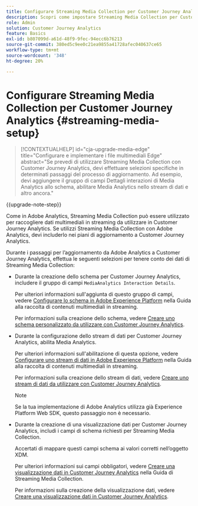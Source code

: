 ```yaml
---
title: Configurare Streaming Media Collection per Customer Journey Analytics
description: Scopri come impostare Streaming Media Collection per Customer Journey Analytics
role: Admin
solution: Customer Journey Analytics
feature: Basics
exl-id: b807099d-a61d-48f9-9fec-94ecc6b76213
source-git-commit: 380ed5c9ee0c21ea9855a41728afec040637ce65
workflow-type: tm+mt
source-wordcount: '348'
ht-degree: 20%

---
```


# Configurare Streaming Media Collection per Customer Journey Analytics {#streaming-media-setup}

<!-- markdownlint-disable MD034 -->

>[!CONTEXTUALHELP]
>id="cja-upgrade-media-edge"
>title="Configurare e implementare i file multimediali Edge"
>abstract="Se prevedi di utilizzare Streaming Media Collection con Customer Journey Analytics, devi effettuare selezioni specifiche in determinati passaggi del processo di aggiornamento. Ad esempio, devi aggiungere il gruppo di campi Dettagli interazioni di Media Analytics allo schema, abilitare Media Analytics nello stream di dati e altro ancora."

<!-- markdownlint-enable MD034 -->

{{upgrade-note-step}}

Come in Adobe Analytics, Streaming Media Collection può essere utilizzato per raccogliere dati multimediali in streaming da utilizzare in Customer Journey Analytics. Se utilizzi Streaming Media Collection con Adobe Analytics, devi includerlo nei piani di aggiornamento a Customer Journey Analytics.

Durante i passaggi per l’aggiornamento da Adobe Analytics a Customer Journey Analytics, effettua le seguenti selezioni per tenere conto dei dati di Streaming Media Collection:

* Durante la creazione dello schema per Customer Journey Analytics, includere il gruppo di campi `MediaAnalytics Interaction Details`.

  Per ulteriori informazioni sull&#39;aggiunta di questo gruppo di campi, vedere [Configurare lo schema in Adobe Experience Platform](https://experienceleague.adobe.com/it/docs/media-analytics/using/implementation/edge-recommended/media-edge-sdk/implementation-edge#set-up-the-schema-in-adobe-experience-platform) nella Guida alla raccolta di contenuti multimediali in streaming.

  Per informazioni sulla creazione dello schema, vedere [Creare uno schema personalizzato da utilizzare con Customer Journey Analytics](/help/getting-started/cja-upgrade/cja-upgrade-schema-create.md).

* Durante la configurazione dello stream di dati per Customer Journey Analytics, abilita Media Analytics.

  Per ulteriori informazioni sull&#39;abilitazione di questa opzione, vedere [Configurare uno stream di dati in Adobe Experience Platform](https://experienceleague.adobe.com/it/docs/media-analytics/using/implementation/edge-recommended/media-edge-sdk/implementation-edge#configure-a-datastream-in-adobe-experience-platform) nella Guida alla raccolta di contenuti multimediali in streaming.

  Per informazioni sulla creazione dello stream di dati, vedere [Creare uno stream di dati da utilizzare con Customer Journey Analytics](/help/getting-started/cja-upgrade/cja-upgrade-datastream.md).

  >[!NOTE]
  >
  >Se la tua implementazione di Adobe Analytics utilizza già Experience Platform Web SDK, questo passaggio non è necessario.

* Durante la creazione di una visualizzazione dati per Customer Journey Analytics, includi i campi di schema richiesti per Streaming Media Collection.

  Accertati di mappare questi campi schema ai valori corretti nell’oggetto XDM.

  Per ulteriori informazioni sui campi obbligatori, vedere [Creare una visualizzazione dati in Customer Journey Analytics](/help/getting-started/cja-upgrade/cja-upgrade-dataview.md) nella Guida di Streaming Media Collection.

  Per informazioni sulla creazione della visualizzazione dati, vedere [Creare una visualizzazione dati in Customer Journey Analytics](/help/getting-started/cja-upgrade/cja-upgrade-dataview.md).

<!--

------------------

The steps for implementing the Streaming Media Collection in Customer Journey Analytics differ depending on your current Streaming Media Collection implementation in Adobe Analytics. 

Streaming Media Collection can be implemented in Adobe Analytics in either of the following ways:

* [Edge Network implementations for the Streaming Media Collection](#edge-network-implementations)

* [Adobe Analytics-only implementations for the Streaming Media Collection](#adobe-analytics-only-implementations)

For more information about the differences between these implementation methods, see [Implement the Streaming Media Collection](https://experienceleague.adobe.com/it/docs/media-analytics/using/implementation/overview) in the Streaming Media Collection Guide.

## Edge Network implementations for the Streaming Media Collection

If the Streaming Media Collection is [implemented using the Edge Network in your Adobe Analytics implementation](https://experienceleague.adobe.com/it/docs/media-analytics/using/implementation/overview#edge-implementation-methods), this means that some steps that are required to upgrade the Streaming Media Collection to Customer Journey Analytics have already been completed as part of your Adobe Analytics implementation. Following are the completed steps:

* [Set up the schema in Adobe Experience Platform](https://experienceleague.adobe.com/it/docs/media-analytics/using/implementation/edge-recommended/media-edge-sdk/implementation-edge#set-up-the-schema-in-adobe-experience-platform)

* [Create a dataset in Adobe Experience Platform](https://experienceleague.adobe.com/it/docs/media-analytics/using/implementation/edge-recommended/media-edge-sdk/implementation-edge#create-a-dataset-in-adobe-experience-platform)

* [Configure a datastream in Adobe Experience Platform](https://experienceleague.adobe.com/it/docs/media-analytics/using/implementation/edge-recommended/media-edge-sdk/implementation-edge#configure-a-datastream-in-adobe-experience-platform)

The following additional steps need to be completed as part of the upgrade to Customer Journey Analytics:

>[!NOTE]
>
>As you complete the Customer Journey Analytics upgrade steps, make sure you use the schema, dataset, and datastream from your Streaming Media Collection implementation in Adobe Analytics.

* [Create a connection in Customer Journey Analytics](/help/getting-started/cja-upgrade/cja-upgrade-connection.md)

* [Create a data view in Customer Journey Analytics](/help/getting-started/cja-upgrade/cja-upgrade-dataview.md)


## Adobe Analytics-only implementations for the Streaming Media Collection

If the Streaming Media Collection is [implemented using an Adobe Analytics-only implementation in your Adobe Analytics environment](https://experienceleague.adobe.com/it/docs/media-analytics/using/implementation/overview#adobe-analytics-only-implementation-methods), this means that Streaming Media data is not yet going to Edge Network. 

As you create the schema, dataset, datastream, connection, and data view as part of your upgrade from Adobe Analytics to Customer Journey Analytics, make the following selections to account for Streaming Media Collection data:

* When creating the schema for Customer Journey Analytics, include the `MediaAnalytics Interaction Details` field group.

  For more information about adding this field group, see [Set up the schema in Adobe Experience Platform](https://experienceleague.adobe.com/it/docs/media-analytics/using/implementation/edge-recommended/media-edge-sdk/implementation-edge#set-up-the-schema-in-adobe-experience-platform) in the Streaming Media Collection Guide.

  For information about creating the schema, see [Create a custom schema to use with Customer Journey Analytics](/help/getting-started/cja-upgrade/cja-upgrade-schema-create.md).

* When configuring the datastream for Customer Journey Analytics, enable Media Analytics. 

  For more information about enabling this option, see [Configure a datastream in Adobe Experience Platform](https://experienceleague.adobe.com/it/docs/media-analytics/using/implementation/edge-recommended/media-edge-sdk/implementation-edge#configure-a-datastream-in-adobe-experience-platform) in the Streaming Media Collection Guide.

  For information about creating the datastream, see [Create a datastream to use with Customer Journey Analytics](/help/getting-started/cja-upgrade/cja-upgrade-datastream.md).

* When creating a data view for Customer Journey Analytics, include the required schema fields for the Streaming Media Collection.

  Make sure you map these schema fieldds to the correct values in the XDM object.

  For more information about the required fields, see [Create a data view in Customer Journey Analytics](/help/getting-started/cja-upgrade/cja-upgrade-dataview.md) in the Streaming Media Collection Guide.

  For information about creating the data view, see [Create a data view in Customer Journey Analytics](/help/getting-started/cja-upgrade/cja-upgrade-dataview.md).

  -->
